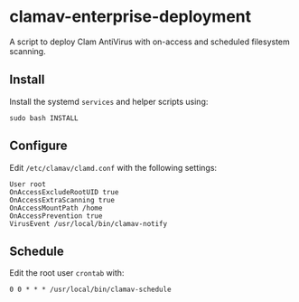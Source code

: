 # clamav-enterprise-deployment
A script to deploy Clam AntiVirus with on-access and scheduled filesystem scanning.

## Install
Install the systemd `services` and helper scripts using:
```shell
sudo bash INSTALL
```

## Configure
Edit `/etc/clamav/clamd.conf` with the following settings:
```shell
User root
OnAccessExcludeRootUID true
OnAccessExtraScanning true
OnAccessMountPath /home
OnAccessPrevention true
VirusEvent /usr/local/bin/clamav-notify
```

## Schedule
Edit the root user `crontab` with:
```shell
0 0 * * * /usr/local/bin/clamav-schedule
```

